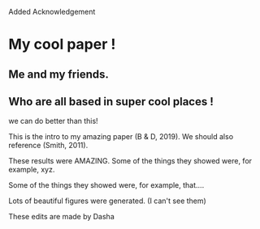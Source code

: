 Added Acknowledgement

# My cool paper !
## Me and my friends.
## Who are all based in super cool places !

we can do better than this!

This is the intro to my amazing paper (B & D, 2019).
We should also reference (Smith, 2011).

These results were AMAZING.
Some of the things they showed were, for example, xyz.

Some of the things they showed were, for example, that....

Lots of beautiful figures were generated.
(I can't see them)

These edits are made by Dasha
